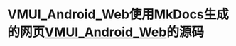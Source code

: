 # VMUI_Android_Web使用MkDocs生成的网页[VMUI_Android_Web](https://viomihome.github.io/VMUI_Android_Web/)的源码
